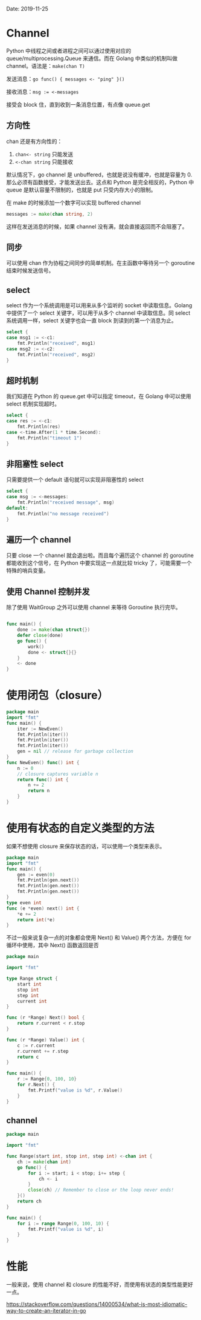 Date: 2019-11-25

# Channel

Python 中线程之间或者进程之间可以通过使用对应的 queue/multiprocessing.Queue 来通信。而在 Golang 中类似的机制叫做 channel。语法是：`make(chan T)`

发送消息：`go func() { messages <- "ping" }()`

接收消息：`msg := <-messages`

接受会 block 住，直到收到一条消息位置，有点像 queue.get

## 方向性

chan 还是有方向性的：

1. `chan<- string` 只能发送
2. `<-chan string` 只能接收

默认情况下，go channel 是 unbuffered，也就是说没有缓冲，也就是容量为 0. 那么必须有函数接受，才能发送出去。这点和 Python 是完全相反的，Python 中 queue 是默认容量不限制的，也就是 put 只受内存大小的限制。

在 make 的时候添加一个数字可以实现 buffered channel

```go
messages := make(chan string, 2)
```

这样在发送消息的时候，如果 channel 没有满，就会直接返回而不会阻塞了。

## 同步

可以使用 chan 作为协程之间同步的简单机制。在主函数中等待另一个 goroutine 结束时候发送信号。

## select

select 作为一个系统调用是可以用来从多个监听的 socket 中读取信息。Golang 中提供了一个 select 关键字，可以用于从多个 channel 中读取信息。同 select 系统调用一样，select 关键字也会一直 block 到读到的第一个消息为止。

```go
select {
case msg1 := <-c1:
    fmt.Println("received", msg1)
case msg2 := <-c2:
    fmt.Println("received", msg2)
}
```

## 超时机制

我们知道在 Python 的 queue.get 中可以指定 timeout，在 Golang 中可以使用 select 机制实现超时。

```go
select {
case res := <-c1:
    fmt.Println(res)
case <-time.After(1 * time.Second):
    fmt.Println("timeout 1")
}
```

## 非阻塞性 select

只需要提供一个 default 语句就可以实现非阻塞性的 select

```go
select {
case msg := <-messages:
    fmt.Println("received message", msg)
default:
    fmt.Println("no message received")
}
```

## 遍历一个 channel

只要 close 一个 channel 就会退出啦。而且每个遍历这个 channel 的 goroutine 都能收到这个信号，在 Python 中要实现这一点就比较 tricky 了，可能需要一个特殊的哨兵变量。

## 使用 Channel 控制并发

除了使用 WaitGroup 之外可以使用 channel 来等待 Goroutine 执行完毕。

```go

func main() {
    done := make(chan struct{})
    defer close(done)
    go func() {
        work()
        done <- struct{}{}
    }
    <- done
}
```
# 使用闭包（closure）

```go
package main
import "fmt"
func main() {
    iter := NewEven()
    fmt.Println(iter())
    fmt.Println(iter())
    fmt.Println(iter())
    gen = nil // release for garbage collection
}
func NewEven() func() int {
    n := 0
    // closure captures variable n
    return func() int {
        n += 2
        return n
    }
}
```

# 使用有状态的自定义类型的方法

如果不想使用 closure 来保存状态的话，可以使用一个类型来表示。

```go
package main
import "fmt"
func main() {
    gen := even(0)
    fmt.Println(gen.next())
    fmt.Println(gen.next())
    fmt.Println(gen.next())
}
type even int
func (e *even) next() int {
    *e += 2
    return int(*e)
}
```


不过一般来说复杂一点的对象都会使用 Next() 和 Value() 两个方法，方便在 for 循环中使用，其中 Next() 函数返回是否

```go
package main

import "fmt"

type Range struct {
    start int
    stop int
    step int
    current int
}

func (r *Range) Next() bool {
    return r.current < r.stop
}

func (r *Range) Value() int {
    c := r.current
    r.current += r.step
    return c
}

func main() {
    r := Range{0, 100, 10}
    for r.Next() {
        fmt.Printf("value is %d", r.Value()
    }
}
```

## channel

```go
package main

import "fmt"

func Range(start int, stop int, step int) <-chan int {
    ch := make(chan int)
    go func() {
        for i := start; i < stop; i+= step {
		    ch <- i
        }
        close(ch) // Remember to close or the loop never ends!
    }()
    return ch
}

func main() {
    for i := range Range(0, 100, 10) {
        fmt.Printf("value is %d", i)
    }
}
```

# 性能

一般来说，使用 channel 和 closure 的性能不好，而使用有状态的类型性能更好一点。

https://stackoverflow.com/questions/14000534/what-is-most-idiomatic-way-to-create-an-iterator-in-go

